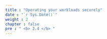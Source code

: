 ```yaml
---
title : "Operating your workloads securely"
date : "`r Sys.Date()`"
weight : 2
chapter : false
pre : " <b> 2.4 </b> "
---
```

